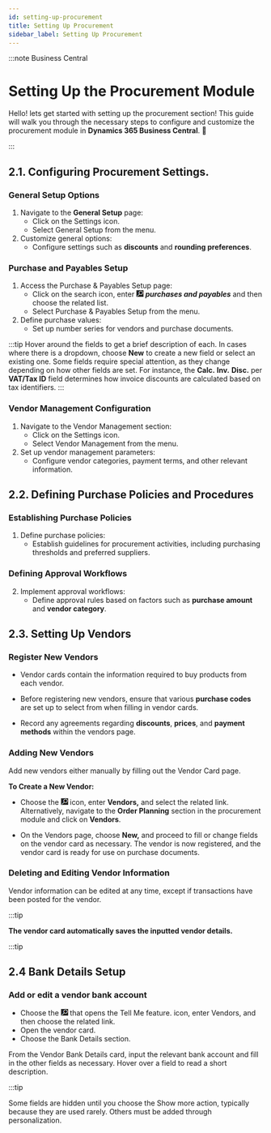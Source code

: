 ```yaml
---
id: setting-up-procurement
title: Setting Up Procurement
sidebar_label: Setting Up Procurement
---
```


:::note Business Central
<div class="container">
    <div class="custom-note">
        <h1>Setting Up the Procurement Module</h1>
        <p>
Hello! lets get started with setting up the procurement section! This guide will walk you through the necessary steps to configure and customize the procurement module in <strong>Dynamics 365 Business Central</strong>. 🚀</p>
    </div>
</div>
:::

## 2.1. Configuring Procurement Settings.

### General Setup Options

1. Navigate to the **General Setup** page:
   - Click on the Settings icon.
   - Select General Setup from the menu.
2. Customize general options:
   - Configure settings such as **discounts** and **rounding preferences**.

### Purchase and Payables Setup

1. Access the Purchase & Payables Setup page:
   - Click on the search icon, enter ![icon](image.png) ***purchases and payables*** and then choose the related list.
   - Select Purchase & Payables Setup from the menu.
2. Define purchase values:
   - Set up number series for vendors and purchase documents.

:::tip
Hover around the fields to get a brief description of each.
In cases where there is a dropdown, choose **New** to create a new field or select an existing one. Some fields require special attention, as they change depending on how other fields are set. For instance, the **Calc.** **Inv.** **Disc.** per **VAT/Tax ID** field determines how invoice discounts are calculated based on tax identifiers.
:::

### Vendor Management Configuration

1. Navigate to the Vendor Management section:
   - Click on the Settings icon.
   - Select Vendor Management from the menu.
2. Set up vendor management parameters:
   - Configure vendor categories, payment terms, and other relevant information.

## 2.2. Defining Purchase Policies and Procedures

### Establishing Purchase Policies

1. Define purchase policies:
   - Establish guidelines for procurement activities, including purchasing thresholds and preferred suppliers.

### Defining Approval Workflows

2. Implement approval workflows:
   - Define approval rules based on factors such as **purchase amount** and **vendor category**.


## 2.3. Setting Up Vendors

### Register New Vendors
- Vendor cards contain the information required to buy products from each vendor.

- Before registering new vendors, ensure that various **purchase codes** are set up to select from when filling in vendor cards. 
- Record any agreements regarding **discounts**, **prices**, and **payment methods** within the vendors page.

### Adding New Vendors

Add new vendors either manually by filling out the Vendor Card page.

**To Create a New Vendor:**

- Choose the ![ ](image.png)  icon, enter **Vendors,** and select the related link. Alternatively, navigate to the **Order Planning** section in the procurement module and click on **Vendors**.


- On the Vendors page, choose **New,** and proceed to fill or change fields on the vendor card as necessary.
The vendor is now registered, and the vendor card is ready for use on purchase documents.

### Deleting and Editing Vendor Information

Vendor information can be edited at any time, except if transactions have been posted for the vendor.

:::tip

**The vendor card automatically saves the inputted vendor details.**

:::tip

## 2.4 Bank Details Setup
### Add or edit a vendor bank account
- Choose the ![icon](image.png) that opens the Tell Me feature. icon, enter Vendors, and then choose the related link.
- Open the vendor card.
- Choose the Bank Details section.

From the Vendor Bank Details card, input the relevant bank account and fill in the other fields as necessary. Hover over a field to read a short description.

:::tip

Some fields are hidden until you choose the Show more action, typically because they are used rarely. Others must be added through personalization.